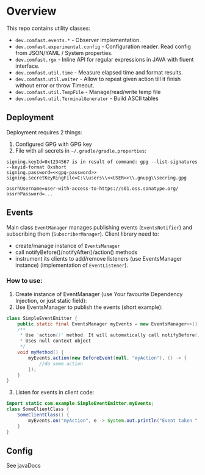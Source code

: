 # Overview
This repo contains utility classes:
- `dev.comfast.events.*` - Observer implementation. 
- `dev.comfast.experimental.config` - Configuration reader. Read config from JSON/YAML / System properties.
- `dev.comfast.rgx` - Inline API for regular expressions in JAVA with fluent interface.
- `dev.comfast.util.time` - Measure elapsed time and format results.
- `dev.comfast.util.waiter` - Allow to repeat given action till it finish without error or throw Timeout. 
- `dev.comfast.util.TempFile` - Manage/read/write temp file 
- `dev.comfast.util.TerminalGenerator` - Build ASCII tables

## Deployment
Deployment requires 2 things: 
1. Configured GPG with GPG key
2. File with all secrets in `~/.gradle/gradle.properties`:
```properties
signing.keyId=0x1234567 is in result of command: gpg --list-signatures --keyid-format 0xshort
signing.password=<<gpg-password>>
signing.secretKeyRingFile=C:\\users\\<<USER>>\\.gnupg\\secring.gpg

ossrhUsername=user-with-access-to-https://s01.oss.sonatype.org/
ossrhPassword=...
```


## Events
Main class `EventManager` manages publishing events (`EventsNotifier`) and subscribing them (`SubscriberManager`).
Client library need to:
- create/manage instance of `EventsManager`
- call notifyBefore()/notifyAfter()/action() methods 
- instrument its clients to add/remove listeners (use EventsManager instance) (implementation of `EventListener`).

### How to use: 
1. Create instance of EventManager (use Your favourite Dependency Injection, or just static field):
2. Use EventsManager to publish the events (short example):
```java
class SimpleEventEmitter {
    public static final EventsManager myEvents = new EventsManager<>();
    /**
     * Use 'action()' method. It will automatically call notifyBefore() and notifyAfter()
     * Uses null context object
     */
    void myMethod() {
        myEvents.action(new BeforeEvent(null, "myAction"), () -> {
            //do some action
        });
    }
}
```
3. Listen for events in client code: 
```java
import static com.example.SimpleEventEmitter.myEvents;
class SomeClientClass {
    SomeClientClass() {
        myEvents.on("myAction", e -> System.out.println("Event taken " + e.time));
    }
}
```


## Config
See javaDocs



